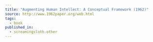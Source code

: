 ```yaml
---
title: "Augmenting Human Intellect: A Conceptual Framework (1962)"
source: http://www.1962paper.org/web.html
tags:
  - book
published_in:
  - screamingsloth-other
---
```

